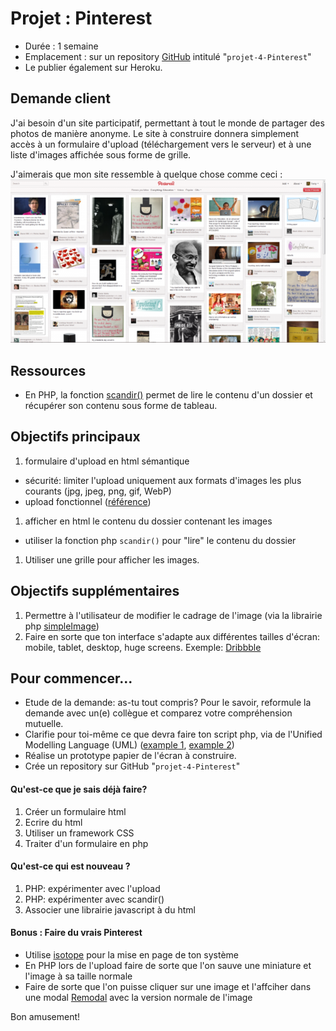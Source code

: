 # Projet : Pinterest
- Durée : 1 semaine
- Emplacement : sur un repository [GitHub](https://github.com/) intitulé "`projet-4-Pinterest`"  
- Le publier également sur Heroku.

## Demande client
J'ai besoin d'un site participatif, permettant à tout le monde de partager des photos de manière anonyme. Le site à construire donnera simplement accès à un formulaire d'upload (téléchargement vers le serveur) et à une liste d'images affichée sous forme de grille.

J'aimerais que mon site ressemble à quelque chose comme ceci : ![Image exemple Pinterest](Pinterest.png)

## Ressources

- En PHP, la fonction [scandir()](http://php.net/manual/fr/function.scandir.php) permet de lire le contenu d'un dossier et récupérer son contenu sous forme de tableau.

## Objectifs principaux
1. formulaire d'upload en html sémantique
  - sécurité: limiter l'upload uniquement aux formats d'images les plus courants (jpg, jpeg, png, gif, WebP)
  - upload fonctionnel ([référence](https://www.w3schools.com/php/php_file_upload.asp))
1. afficher en html le contenu du dossier contenant les images
  - utiliser la fonction php `scandir()` pour "lire" le contenu du dossier
1. Utiliser une grille pour afficher les images.

## Objectifs supplémentaires
1. Permettre à l'utilisateur de modifier le cadrage de l'image (via la librairie php [simpleImage](https://github.com/claviska/SimpleImage))
1. Faire en sorte que ton interface s'adapte aux différentes tailles d'écran: mobile, tablet, desktop, huge screens. Exemple: [Dribbble](http://dribbble.com)

## Pour commencer...
- Etude de la demande: as-tu tout compris? Pour le savoir, reformule la demande avec un(e) collègue et comparez votre compréhension mutuelle.
- Clarifie pour toi-même ce que devra faire ton script php, via de l'Unified Modelling Language (UML) ([example 1](http://astah.net/features/uml-features/uml-features-class.png), [example 2](http://msoe.us/taylor/tutorial/se1021/exceptionUML.png))
- Réalise un prototype papier de l'écran à construire.
- Crée un repository sur GitHub "`projet-4-Pinterest`"

#### Qu'est-ce que je sais déjà faire?
1. Créer un formulaire html
1. Ecrire du html
1. Utiliser un framework CSS 
1. Traiter d'un formulaire en php  

#### Qu'est-ce qui est nouveau ?
1. PHP: expérimenter avec l'upload
1. PHP: expérimenter avec scandir()
1. Associer une librairie javascript à du html

#### Bonus : Faire du vrais Pinterest

- Utilise [isotope](https://isotope.metafizzy.co/) pour la mise en page de ton système
- En PHP lors de l'upload faire de sorte que l'on sauve une miniature et l'image à sa taille normale
- Faire de sorte que l'on puisse cliquer sur une image et l'affciher dans une modal [Remodal](https://github.com/VodkaBears/Remodal) avec la version normale de l'image



Bon amusement!
